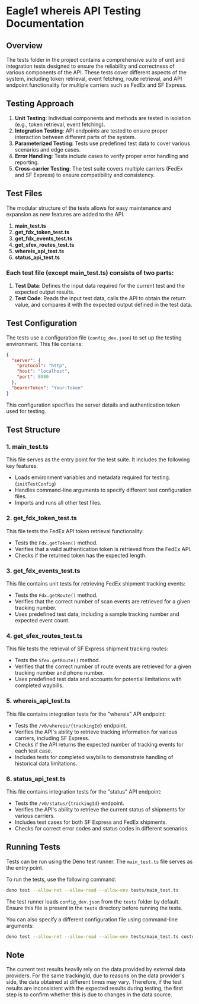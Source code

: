 # Eagle1 whereis API Testing Documentation

## Overview

The tests folder in the project contains a comprehensive suite of unit and integration tests designed to ensure the reliability and correctness of various components of the API. These tests cover different aspects of the system, including token retrieval, event fetching, route retrieval, and API endpoint functionality for multiple carriers such as FedEx and SF Express.

## Testing Approach

1. **Unit Testing**: Individual components and methods are tested in isolation (e.g., token retrieval, event fetching).
2. **Integration Testing**: API endpoints are tested to ensure proper interaction between different parts of the system.
3. **Parameterized Testing**: Tests use predefined test data to cover various scenarios and edge cases.
4. **Error Handling**: Tests include cases to verify proper error handling and reporting.
5. **Cross-carrier Testing**: The test suite covers multiple carriers (FedEx and SF Express) to ensure compatibility and consistency.

## Test Files

The modular structure of the tests allows for easy maintenance and expansion as new features are added to the API.

1. **main_test.ts**
2. **get_fdx_token_test.ts**
3. **get_fdx_events_test.ts**
4. **get_sfex_routes_test.ts**
5. **whereis_api_test.ts**
6. **status_api_test.ts**

### Each test file (except main_test.ts) consists of two parts:

1. **Test Data**: Defines the input data required for the current test and the expected output results.
2. **Test Code**: Reads the input test data, calls the API to obtain the return value, and compares it with the expected output defined in the test data.

## Test Configuration

The tests use a configuration file (`config_dev.json`) to set up the testing environment. This file contains:

```json
{
  "server": {
    "protocol": "http",
    "host": "localhost",
    "port": 8080
  },
  "bearerToken": "Your-Token"
}
```

This configuration specifies the server details and authentication token used for testing.

## Test Structure

### 1. main_test.ts

This file serves as the entry point for the test suite. It includes the following key features:

- Loads environment variables and metadata required for testing. (`initTestConfig`)
- Handles command-line arguments to specify different test configuration files.
- Imports and runs all other test files.

### 2. get_fdx_token_test.ts

This file tests the FedEx API token retrieval functionality:

- Tests the `Fdx.getToken()` method.
- Verifies that a valid authentication token is retrieved from the FedEx API.
- Checks if the returned token has the expected length.

### 3. get_fdx_events_test.ts

This file contains unit tests for retrieving FedEx shipment tracking events:

- Tests the `Fdx.getRoute()` method.
- Verifies that the correct number of scan events are retrieved for a given tracking number.
- Uses predefined test data, including a sample tracking number and expected event count.

### 4. get_sfex_routes_test.ts

This file tests the retrieval of SF Express shipment tracking routes:

- Tests the `Sfex.getRoute()` method.
- Verifies that the correct number of route events are retrieved for a given tracking number and phone number.
- Uses predefined test data and accounts for potential limitations with completed waybills.

### 5. whereis_api_test.ts

This file contains integration tests for the "whereis" API endpoint:

- Tests the `/v0/whereis/{trackingId}` endpoint.
- Verifies the API's ability to retrieve tracking information for various carriers, including SF Express.
- Checks if the API returns the expected number of tracking events for each test case.
- Includes tests for completed waybills to demonstrate handling of historical data limitations.

### 6. status_api_test.ts

This file contains integration tests for the "status" API endpoint:

- Tests the `/v0/status/{trackingId}` endpoint.
- Verifies the API's ability to retrieve the current status of shipments for various carriers.
- Includes test cases for both SF Express and FedEx shipments.
- Checks for correct error codes and status codes in different scenarios.

## Running Tests

Tests can be run using the Deno test runner. The `main_test.ts` file serves as the entry point.

To run the tests, use the following command:

```bash
deno test --allow-net --allow-read --allow-env tests/main_test.ts
```
The test runner loads `config_dev.json` from the `tests` folder by default. Ensure this file is present in the `tests` directory before running the tests.

You can also specify a different configuration file using command-line arguments:

```bash
deno test --allow-net --allow-read --allow-env tests/main_test.ts custom_config.json
```

## Note

The current test results heavily rely on the data provided by external data providers. For the same trackingId, due to reasons on the data provider's side, the data obtained at different times may vary. Therefore, if the test results are inconsistent with the expected results during testing, the first step is to confirm whether this is due to changes in the data source.